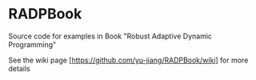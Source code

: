 # RADPBook
Source code for examples in Book "Robust Adaptive Dynamic Programming"

See the wiki page [https://github.com/yu-jiang/RADPBook/wiki] for more details
